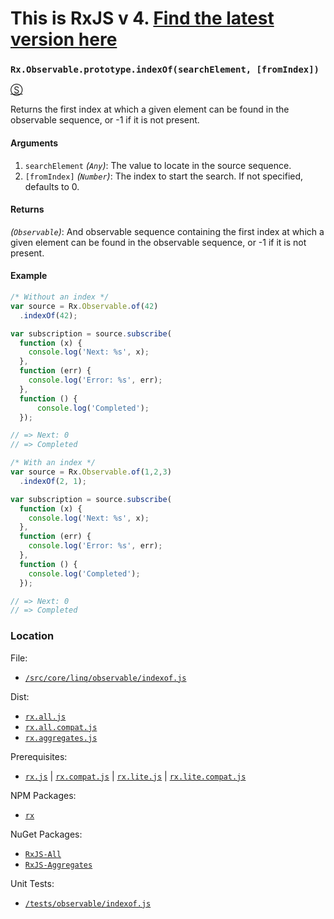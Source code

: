 # This is RxJS v 4. [Find the latest version here](https://github.com/reactivex/rxjs)
### `Rx.Observable.prototype.indexOf(searchElement, [fromIndex])`
[&#x24C8;](https://github.com/Reactive-Extensions/RxJS/blob/master/src/core/linq/observable/indexof.js "View in source")

Returns the first index at which a given element can be found in the observable sequence, or -1 if it is not present.

#### Arguments
1. `searchElement` *(`Any`)*: The value to locate in the source sequence.
2. `[fromIndex]` *(`Number`)*: The index to start the search.  If not specified, defaults to 0.

#### Returns
*(`Observable`)*: And observable sequence containing the first index at which a given element can be found in the observable sequence, or -1 if it is not present.

#### Example
```js
/* Without an index */
var source = Rx.Observable.of(42)
  .indexOf(42);

var subscription = source.subscribe(
  function (x) {
    console.log('Next: %s', x);
  },
  function (err) {
    console.log('Error: %s', err);
  },
  function () {
      console.log('Completed');
  });

// => Next: 0
// => Completed

/* With an index */
var source = Rx.Observable.of(1,2,3)
  .indexOf(2, 1);

var subscription = source.subscribe(
  function (x) {
    console.log('Next: %s', x);
  },
  function (err) {
    console.log('Error: %s', err);
  },
  function () {
    console.log('Completed');
  });

// => Next: 0
// => Completed
```
### Location

File:
- [`/src/core/linq/observable/indexof.js`](https://github.com/Reactive-Extensions/RxJS/blob/master/src/core/linq/observable/indexof.js)

Dist:
- [`rx.all.js`](https://github.com/Reactive-Extensions/RxJS/blob/master/dist/rx.all.js)
- [`rx.all.compat.js`](https://github.com/Reactive-Extensions/RxJS/blob/master/dist/rx.all.js)
- [`rx.aggregates.js`](https://github.com/Reactive-Extensions/RxJS/blob/master/dist/rx.aggregates.js)

Prerequisites:
- [`rx.js`](https://github.com/Reactive-Extensions/RxJS/blob/master/dist/rx.js) | [`rx.compat.js`](https://github.com/Reactive-Extensions/RxJS/blob/master/dist/rx.compat.js) | [`rx.lite.js`](https://github.com/Reactive-Extensions/RxJS/blob/master/dist/rx.lite.js) | [`rx.lite.compat.js`](https://github.com/Reactive-Extensions/RxJS/blob/master/dist/rx.lite.compat.js)

NPM Packages:
- [`rx`](https://www.npmjs.org/package/rx)

NuGet Packages:
- [`RxJS-All`](http://www.nuget.org/packages/RxJS-All/)
- [`RxJS-Aggregates`](http://www.nuget.org/packages/RxJS-Aggregates/)

Unit Tests:
- [`/tests/observable/indexof.js`](https://github.com/Reactive-Extensions/RxJS/blob/master/tests/observable/indexof.js)

